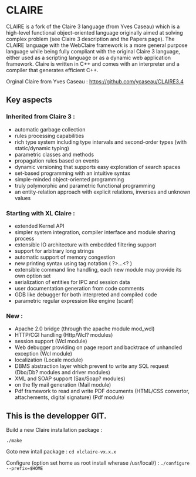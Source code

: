 # CLAIRE

CLAIRE is a fork of the ​Claire 3 language (from Yves Caseau) which is a high-level functional object-oriented language originally aimed at solving complex problem (see ​Claire 3 description and the Papers page). The CLAIRE language with the WebClaire framework is a more general purpose language while being fully compliant with the original Claire 3 language, either used as a scripting language or as a dynamic web application framework. Claire is written in C++ and comes with an interpreter and a compiler that generates efficient C++. 

Orginal Claire from Yves Caseau : https://github.com/ycaseau/CLAIRE3.4

## Key aspects

### Inherited from ​Claire 3 :

 * automatic garbage collection
 * rules processing capabilities
 * rich type system including type intervals and second-order types (with static/dynamic typing)
 * parametric classes and methods
 * propagation rules based on events
 * dynamic versioning that supports easy exploration of search spaces
 * set-based programming with an intuitive syntax
 * simple-minded object-oriented programming
 * truly polymorphic and parametric functional programming
 * an entity-relation approach with explicit relations, inverses and unknown values 
 


### Starting with XL Claire :

 * extended Kernel API
 * simpler system integration, compiler interface and module sharing process
 * extensible IO architecture with embedded filtering support
 * support for arbitrary long strings
 * automatic support of memory congestion
 * new printing syntax using tag notation ( ?>...<? )
 * extensible command line handling, each new module may provide its own option set
 * serialization of entities for IPC and session data
 * user documentation generation from code comments
 * GDB like debugger for both interpreted and compiled code
 * parametric regular expression like engine (scanf) 

### New  :

 * Apache 2.0 bridge (through the apache module mod_wcl)
 * HTTP/CGI handling (Http/Wcl? modules)
 * session support (Wcl module)
 * Web debugger providing on page report and backtrace of unhandled exception (Wcl module)
 * localization (Locale module)
 * DBMS abstraction layer which prevent to write any SQL request (Dbo/Db? modules and driver modules)
 * XML and SOAP support (Sax/Soap? modules)
 * on the fly mail generation (Mail module)
 * Pdf framework to read and write PDF documents (HTML/CSS convertor, attachements, digital signature) (Pdf module) 

## This is the developper GIT.

Build a new Claire installation package :

`./make`

Goto new intall package :
 `cd xlclaire-vx.x.x`
 
Configure (option set home as root install wherase /usr/local/) : 
`./configure --prefix=$HOME`



